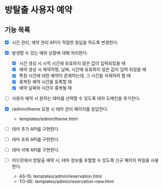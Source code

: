 # 방탈출 사용자 예약

## 기능 목록

- [x] 시간 관리, 예약 관리 API가 적절한 응답을 하도록 변경한다.
- [x] 발생할 수 있는 예외 상황에 대해 처리한다.
    - [x] 시간 생성 시 시작 시간에 유효하지 않은 값이 입력되었을 때
    - [x] 예약 생성 시 예약자명, 날짜, 시간에 유효하지 않은 값이 입력 되었을 때
    - [x] 특정 시간에 대한 예약이 존재하는데, 그 시간을 삭제하려 할 때
    - [x] 중복된 예약 시간을 등록할 때
    - [x] 예약 날짜와 시간이 중복될 때

- [ ] 사용자 예약 시 원하는 테마를 선택할 수 있도록 테마 도메인을 추가한다.
- [x] /admin/theme 요청 시 테마 관리 페이지를 응답한다.
    - templates/admin/theme.html
- [ ] 테마 추가 API를 구현한다.
- [ ] 테마 조회 API를 구현한다.
- [ ] 테마 삭제 API를 구현한다.

- [ ] 어드민에서 방탈출 예약 시, 테마 정보를 포함할 수 있도록 신규 페이지 파일을 사용한다.
    - AS-IS: templates/admin/reservation.html
    - TO-BE: templates/admin/reservation-new.html
